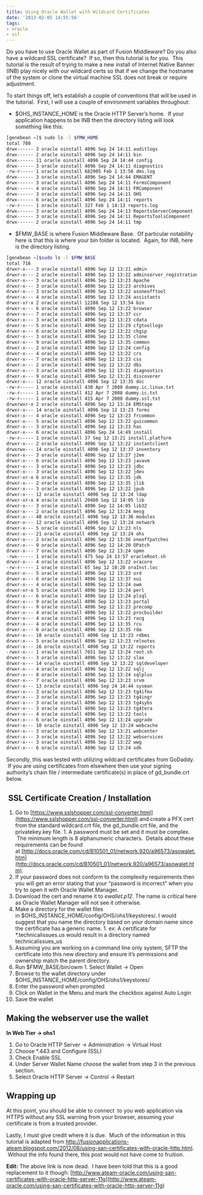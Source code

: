 ```yaml
---
title: Using Oracle Wallet with Wildcard Certificates
date: '2013-02-05 14:55:56'
tags:
- oracle
- ssl
---
```



Do you have to use Oracle Wallet as part of Fusion Middleware? Do you also have a wildcard SSL certificate?  If so, then this tutorial is for you.  This tutorial is the result of trying to make a new install of Internet Native Banner (INB) play nicely with our wildcard certs so that if we change the hostname of the system or clone the virtual machine SSL does not break or require adjustment.

To start things off, let’s establish a couple of conventions that will be used in the tutorial.  First, I will use a couple of environment variables throughout:

- $OHS_INSTANCE_HOME is the Oracle HTTP Server’s home.  If your application happens to be INB then the directory listing will look something like this: 

```bash
[genebean ~]$ sudo ls -l $FMW_HOME
total 780
drwx------ 3 oracle oinstall 4096 Sep 24 14:11 auditlogs
drwx------ 2 oracle oinstall 4096 Sep 24 14:11 bin
drwx------ 11 oracle oinstall 4096 Sep 24 14:44 config
drwx------ 3 oracle oinstall 4096 Sep 24 14:11 diagnostics
-rw-r----- 1 oracle oinstall 682905 Feb 1 13:56 dms.log
drwx------ 3 oracle oinstall 4096 Sep 24 14:44 EMAGENT
drwx------ 3 oracle oinstall 4096 Sep 24 14:11 FormsComponent
drwx------ 4 oracle oinstall 4096 Sep 24 14:11 FRComponent
drwx------ 3 oracle oinstall 4096 Sep 24 14:11 OHS
drwx------ 6 oracle oinstall 4096 Sep 24 14:11 reports
-rw-r----- 1 oracle oinstall 327 Feb 1 14:13 reports.log
drwx------ 3 oracle oinstall 4096 Sep 24 14:13 ReportsServerComponent
drwx------ 3 oracle oinstall 4096 Sep 24 14:11 ReportsToolsComponent
drwx------ 2 oracle oinstall 4096 Sep 24 14:11 tmp
```

- $FMW_BASE is where Fusion Middleware Base.  Of particular notability here is that this is where your bin folder is located.  Again, for INB, here is the directory listing.

```bash
[genebean ~]$sudo ls -l $FMW_BASE
total 716
drwxr-x--- 3 oracle oinstall 4096 Sep 12 13:21 admin
drwxr-x--- 2 oracle oinstall 4096 Sep 12 13:22 adminserver_registration
drwxr-x--- 3 oracle oinstall 4096 Sep 12 13:23 Apache
drwxr-x--- 3 oracle oinstall 4096 Sep 12 13:23 archives
drwxr-x--- 3 oracle oinstall 4096 Sep 12 13:22 asoneofftool
drwxr-x--- 4 oracle oinstall 4096 Sep 12 13:24 assistants
drwxr-xr-x 2 oracle oinstall 12288 Sep 12 13:54 bin
drwxr-x--- 6 oracle oinstall 4096 Sep 12 13:22 browser
drwxr-x--- 7 oracle oinstall 4096 Sep 12 13:37 ccr
drwxr-x--- 3 oracle oinstall 4096 Sep 12 13:23 cdata
drwxr-x--- 5 oracle oinstall 4096 Sep 12 13:29 cfgtoollogs
drwxr-x--- 6 oracle oinstall 4096 Sep 12 13:22 chgip
drwxr-x--- 3 oracle oinstall 4096 Sep 12 13:35 clone
drwxr-x--- 9 oracle oinstall 4096 Sep 12 13:35 common
drwxr-x--- 2 oracle oinstall 4096 Sep 12 13:24 config
drwxr-x--- 4 oracle oinstall 4096 Sep 12 13:22 crs
drwxr-x--- 7 oracle oinstall 4096 Sep 12 13:23 css
drwxr-x--- 2 oracle oinstall 4096 Sep 12 13:22 dbs
drwxr-x--- 3 oracle oinstall 4096 Sep 12 13:21 diagnostics
drwxr-x--- 9 oracle oinstall 4096 Sep 12 13:21 discoverer
drwxr-x--- 12 oracle oinstall 4096 Sep 12 13:35 doc
-rw-r----- 1 oracle oinstall 430 Apr 7 2008 dummy.ic.linux.txt
-rw-r----- 1 oracle oinstall 412 Apr 7 2008 dummy.ic.txt
-rw-r----- 1 oracle oinstall 415 Apr 7 2008 dummy.ssl.txt
drwxrwxr-x 2 oracle oinstall 4096 Sep 12 13:24 EMStage
drwxr-x--- 14 oracle oinstall 4096 Sep 12 13:23 forms
drwxr-x--- 4 oracle oinstall 4096 Sep 12 13:23 frcommon
drwxr-x--- 5 oracle oinstall 4096 Sep 12 13:22 guicommon
drwxr-x--- 3 oracle oinstall 4096 Sep 12 13:23 has
drwxr-x--- 6 oracle oinstall 4096 Sep 24 14:49 install
-rw-r----- 1 oracle oinstall 37 Sep 12 13:21 install.platform
drwxr-x--- 2 oracle oinstall 4096 Sep 12 13:22 instantclient
drwxrwx--- 14 oracle oinstall 4096 Sep 12 13:37 inventory
drwxr-x--- 3 oracle oinstall 4096 Sep 12 13:27 j2ee
drwxr-x--- 6 oracle oinstall 4096 Sep 12 13:23 javavm
drwxr-x--- 3 oracle oinstall 4096 Sep 12 13:23 jdbc
drwxr-x--- 3 oracle oinstall 4096 Sep 12 13:22 jdev
drwxr-xr-x 6 oracle oinstall 4096 Sep 12 13:35 jdk
drwxr-x--- 2 oracle oinstall 4096 Sep 12 13:35 jlib
drwxr-x--- 3 oracle oinstall 4096 Sep 12 13:22 jpub
drwxr-x--- 12 oracle oinstall 4096 Sep 12 13:24 ldap
drwxr-xr-x 4 oracle oinstall 20480 Sep 12 14:05 lib
drwxr-x--- 3 oracle oinstall 4096 Sep 12 14:05 lib32
drwxr-x--- 2 oracle oinstall 4096 Sep 12 13:24 mesg
drwxr-x--- 40 oracle oinstall 4096 Sep 12 13:36 modules
drwxr-x--- 12 oracle oinstall 4096 Sep 12 13:24 network
drwxr-x--- 5 oracle oinstall 4096 Sep 12 13:23 nls
drwxr-x--- 21 oracle oinstall 4096 Sep 12 13:24 ohs
drwxr-x--- 2 oracle oinstall 4096 Sep 12 13:36 oneoffpatches
drwxr-x--- 9 oracle oinstall 4096 Sep 12 14:20 OPatch
drwxr-x--- 7 oracle oinstall 4096 Sep 12 13:24 opmn
-rwx------ 1 oracle oinstall 475 Sep 24 13:57 oracleRoot.sh
drwxr-x--- 4 oracle oinstall 4096 Sep 12 13:22 oracore
-rw-r----- 1 oracle oinstall 65 Sep 12 10:28 oraInst.loc
drwxr-x--- 5 oracle oinstall 4096 Sep 12 13:23 ord
drwxr-x--- 6 oracle oinstall 4096 Sep 12 13:37 oui
drwxr-x--- 4 oracle oinstall 4096 Sep 12 13:24 owm
drwxr-xr-x 5 oracle oinstall 4096 Sep 12 13:24 perl
drwxr-x--- 6 oracle oinstall 4096 Sep 12 13:24 plsql
drwxr-x--- 9 oracle oinstall 4096 Sep 12 13:23 portal
drwxr-x--- 9 oracle oinstall 4096 Sep 12 13:23 precomp
drwxr-x--- 4 oracle oinstall 4096 Sep 12 13:22 procbuilder
drwxr-x--- 4 oracle oinstall 4096 Sep 12 13:23 racg
drwxr-x--- 4 oracle oinstall 4096 Sep 12 13:35 rcu
drwxr-x--- 6 oracle oinstall 4096 Sep 12 13:35 rda
drwxr-x--- 10 oracle oinstall 4096 Sep 12 13:23 rdbms
drwxr-x--- 5 oracle oinstall 4096 Sep 12 13:23 relnotes
drwxr-x--- 16 oracle oinstall 4096 Sep 12 13:22 reports
-rwxr-x--- 1 oracle oinstall 7651 Sep 12 13:24 root.sh
drwxr-x--- 3 oracle oinstall 4096 Sep 12 13:22 slax
drwxr-x--- 14 oracle oinstall 4096 Sep 12 13:22 sqldeveloper
drwxr-x--- 4 oracle oinstall 4096 Sep 12 13:22 sqlj
drwxr-x--- 8 oracle oinstall 4096 Sep 12 13:24 sqlplus
drwxr-x--- 7 oracle oinstall 4096 Sep 12 13:23 srvm
drwxr-x--- 13 oracle oinstall 4096 Sep 24 14:44 sysman
drwxr-x--- 3 oracle oinstall 4096 Sep 12 13:23 tg4ifmx
drwxr-x--- 3 oracle oinstall 4096 Sep 12 13:23 tg4ingr
drwxr-x--- 3 oracle oinstall 4096 Sep 12 13:23 tg4sybs
drwxr-x--- 3 oracle oinstall 4096 Sep 12 13:23 tg4tera
drwxr-x--- 4 oracle oinstall 4096 Sep 12 13:22 tools
drwxr-x--- 6 oracle oinstall 4096 Sep 12 13:24 upgrade
drwxr-x--- 10 oracle oinstall 4096 Sep 12 13:24 webcache
drwxr-x--- 3 oracle oinstall 4096 Sep 12 13:21 webcenter
drwxr-x--- 3 oracle oinstall 4096 Sep 12 13:22 webservices
drwxr-x--- 3 oracle oinstall 4096 Sep 12 13:22 wwg
drwxr-x--- 6 oracle oinstall 4096 Sep 12 13:24 xdk
```

Secondly, this was tested with utilizing wildcard certificates from GoDaddy.  If you are using certificates from elsewhere then use your signing authority’s chain file / intermediate certificate(s) in place of gd_bundle.crt below.


##  SSL Certificate Creation / Installation

1. Go to [https://www.sslshopper.com/ssl-converter.html](https://www.sslshopper.com/ssl-converter.html) and create a PFX cert from the standard wildcard.crt file, the gd_bundle.crt file, and the privatekey.key file. 1. A password must be set and it must be complex.  The minimum length is 8 alphanumeric characters.  Details about these requirements can be found at [http://docs.oracle.com/cd/B10501_01/network.920/a96573/asowalet.htm](http://docs.oracle.com/cd/B10501_01/network.920/a96573/asowalet.htm).
2. If your password does not conform to the complexity requirements then you will get an error stating that your “password is incorrect” when you try to open it with Oracle Wallet Manager.
3. Download the cert and rename it to *ewallet.p12*. The name is critical here as Oracle Wallet Manager will not see it otherwise.
4. Make a directory for the wallet files in $OHS_INSTANCE_HOME/config/OHS/ohs1/keystores/. I would suggest that you name the directory based on your domain name since the certificate has a generic name. 1. ex: A certificate for *.technicalissues.us would result in a directory named technicalissues_us
5. Assuming you are working on a command line only system, SFTP the certificate into this new directory and ensure it’s permissions and ownership match the parent directory.
6. Run $FMW_BASE/bin/owm 1. Select Wallet → Open
7. Browse to the wallet directory under $OHS_INSTANCE_HOME/config/OHS/ohs1/keystores/
8. Enter the password when prompted
9. Click on Wallet in the Menu and mark the checkbox against Auto Login
10. Save the wallet


## Making the webserver use the wallet

**In Web Tier → ohs1**

1. Go to Oracle HTTP Server → Administration → Virtual Host
2. Choose *.443 and Configure (SSL)
3. Check Enable SSL
4. Under Server Wallet Name choose the wallet from step 3 in the previous section.
5. Select Oracle HTTP Server → Control → Restart


## Wrapping up

At this point, you should be able to connect  to you web application via HTTPS without any SSL warning from your browser, assuming your certificate is from a trusted provider.

Lastly, I must give credit where it is due.  Much of the information in this tutorial is adapted from http://fusionapplications-ateam.blogspot.com/2012/08/using-san-certificates-with-oracle-http.html.  Without the info found there, this post would not have come to fruition.

**Edit:** The above link is now dead.  I have been told that this is a good replacement to it though: [http://www.ateam-oracle.com/using-san-certificates-with-oracle-http-server-11g](http://www.ateam-oracle.com/using-san-certificates-with-oracle-http-server-11g)


